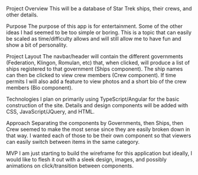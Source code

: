 Project Overview
This will be a database of Star Trek ships, their crews, and other details.

Purpose
The purpose of this app is for entertainment. Some of the other ideas I had seemed to be too simple or boring. This is a topic that can easily be scaled as time/difficulty allows and will still allow me to have fun and show a bit of personality.

Project Layout
The navbar/header will contain the different governments (Federation, Klingon, Romulan, etc) that, when clicked, will produce a list of ships registered to that government (Ships component). The ship names can then be clicked to view crew members (Crew component). If time permits I will also add a feature to view photos and a short bio of the crew members (Bio component).

Technologies
I plan on primarily using TypeScript/Angular for the basic construction of the site. Details and design components will be added with CSS, JavaScript/JQuery, and HTML.

Approach
Separating the components by Governments, then Ships, then Crew seemed to make the most sense since they are easily broken down in that way. I wanted each of those to be their own component so that viewers can easily switch between items in the same category.

MVP
I am just starting to build the wireframe for this application but ideally, I would like to flesh it out with a sleek design, images, and possibly animations on click/transition between components.